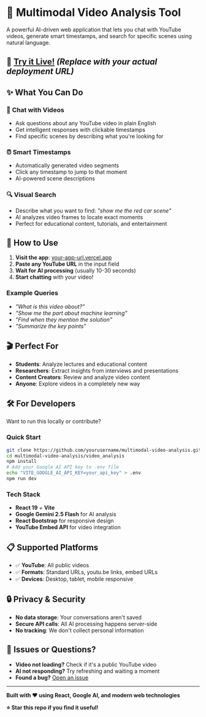 # 🎥 Multimodal Video Analysis Tool

A powerful AI-driven web application that lets you chat with YouTube videos, generate smart timestamps, and search for specific scenes using natural language.

## 🚀 **[Try it Live!](https://your-app-url.vercel.app)** _(Replace with your actual deployment URL)_

## ✨ What You Can Do

### 🤖 **Chat with Videos**

- Ask questions about any YouTube video in plain English
- Get intelligent responses with clickable timestamps
- Find specific scenes by describing what you're looking for

### ⏰ **Smart Timestamps**

- Automatically generated video segments
- Click any timestamp to jump to that moment
- AI-powered scene descriptions

### 🔍 **Visual Search**

- Describe what you want to find: _"show me the red car scene"_
- AI analyzes video frames to locate exact moments
- Perfect for educational content, tutorials, and entertainment

## 🎯 How to Use

1. **Visit the app**: [your-app-url.vercel.app](https://your-app-url.vercel.app)
2. **Paste any YouTube URL** in the input field
3. **Wait for AI processing** (usually 10-30 seconds)
4. **Start chatting** with your video!

### Example Queries

- _"What is this video about?"_
- _"Show me the part about machine learning"_
- _"Find when they mention the solution"_
- _"Summarize the key points"_

## 🎬 Perfect For

- **Students**: Analyze lectures and educational content
- **Researchers**: Extract insights from interviews and presentations
- **Content Creators**: Review and analyze video content
- **Anyone**: Explore videos in a completely new way

## 🛠️ For Developers

Want to run this locally or contribute?

### Quick Start

```bash
git clone https://github.com/yourusername/multimodal-video-analysis.git
cd multimodal-video-analysis/video_analysis
npm install
# Add your Google AI API key to .env file
echo "VITE_GOOGLE_AI_API_KEY=your_api_key" > .env
npm run dev
```

### Tech Stack

- **React 19** + **Vite**
- **Google Gemini 2.5 Flash** for AI analysis
- **React Bootstrap** for responsive design
- **YouTube Embed API** for video integration

## 📋 Supported Platforms

- ✅ **YouTube**: All public videos
- ✅ **Formats**: Standard URLs, youtu.be links, embed URLs
- ✅ **Devices**: Desktop, tablet, mobile responsive

## 🔒 Privacy & Security

- **No data storage**: Your conversations aren't saved
- **Secure API calls**: All AI processing happens server-side
- **No tracking**: We don't collect personal information

## 🐛 Issues or Questions?

- **Video not loading?** Check if it's a public YouTube video
- **AI not responding?** Try refreshing and waiting a moment
- **Found a bug?** [Open an issue](https://github.com/yourusername/multimodal-video-analysis/issues)

---

**Built with ❤️ using React, Google AI, and modern web technologies**

**⭐ Star this repo if you find it useful!**
